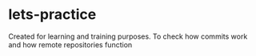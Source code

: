 # lets-practice
Created for learning and training purposes. To check how commits work and how remote repositories function
